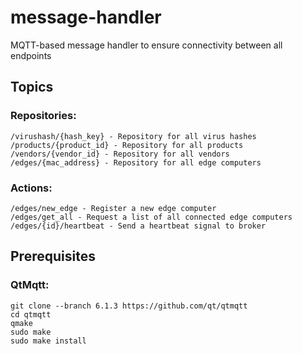 # message-handler
MQTT-based message handler to ensure connectivity between all endpoints

## Topics
### Repositories:
```
/virushash/{hash_key} - Repository for all virus hashes
/products/{product_id} - Repository for all products
/vendors/{vendor_id} - Repository for all vendors
/edges/{mac_address} - Repository for all edge computers
```

### Actions:
```
/edges/new_edge - Register a new edge computer
/edges/get_all - Request a list of all connected edge computers
/edges/{id}/heartbeat - Send a heartbeat signal to broker
```

## Prerequisites
### QtMqtt:
```
git clone --branch 6.1.3 https://github.com/qt/qtmqtt
cd qtmqtt
qmake
sudo make
sudo make install
```
